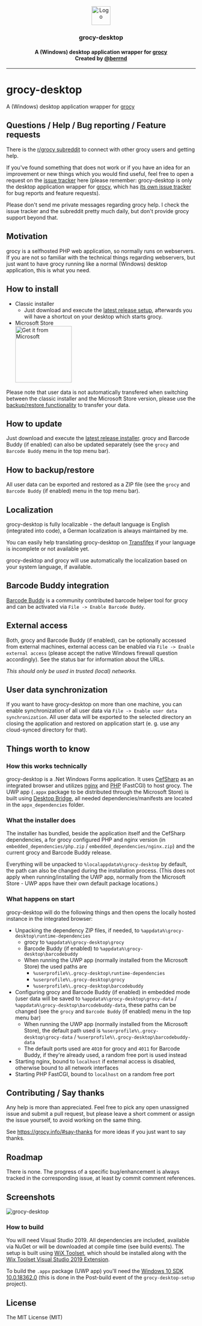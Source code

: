 <div align="center">
<img alt="Logo" height="50" src="https://raw.githubusercontent.com/grocy/grocy/master/public/img/grocy_logo.svg?sanitize=true" />
<h3>grocy-desktop</h3>
<h4>A (Windows) desktop application wrapper for <a href="https://github.com/grocy/grocy">grocy</a><br>Created by <a href="https://github.com/berrnd">@berrnd</a></h4>
</div>

-----

# grocy-desktop
A (Windows) desktop application wrapper for [grocy](https://github.com/grocy/grocy)

## Questions / Help / Bug reporting / Feature requests
There is the [r/grocy subreddit](https://www.reddit.com/r/grocy) to connect with other grocy users and getting help.

If you've found something that does not work or if you have an idea for an improvement or new things which you would find useful, feel free to open a request on the [issue tracker](https://github.com/grocy/grocy-desktop/issues/new/choose) here (please remember: grocy-desktop is only the desktop application wrapper for [grocy](https://github.com/grocy/grocy), which has [its own issue tracker](https://github.com/grocy/grocy/issues/new/choose) for bug reports and feature requests).

Please don't send me private messages regarding grocy help. I check the issue tracker and the subreddit pretty much daily, but don't provide grocy support beyond that.

## Motivation
grocy is a selfhosted PHP web application, so normally runs on webservers. If you are not so familiar with the technical things regarding webservers, but just want to have grocy running like a normal (Windows) desktop application, this is what you need.

## How to install
- Classic installer
  - Just download and execute the [latest release setup](https://releases.grocy.info/latest-desktop), afterwards you will have a shortcut on your desktop which starts grocy.
- Microsoft Store  
<a href="//www.microsoft.com/store/apps/9nwb1trnnksf?cid=storebadge&ocid=badge"><img src="https://github.com/grocy/grocy-desktop/raw/master/.github/publication_assets/microsoft-store-badge-en.png" alt="Get it from Microsoft" width="150px" /></a>

Please note that user data is not automatically transfered when switching between the classic installer and the Microsoft Store version, please use the [backup/restore functionality](#how-to-backuprestore) to transfer your data.

## How to update
Just download and execute the [latest release installer](https://releases.grocy.info/latest-desktop). grocy and Barcode Buddy (if enabled) can also be updated separately (see the `grocy` and `Barcode Buddy` menu in the top menu bar).

## How to backup/restore
All user data can be exported and restored as a ZIP file (see the `grocy` and `Barcode Buddy` (if enabled) menu in the top menu bar).

## Localization
grocy-desktop is fully localizable - the default language is English (integrated into code), a German localization is always maintained by me.

You can easily help translating grocy-desktop on [Transfifex](https://www.transifex.com/grocy/grocy-desktop/dashboard/) if your language is incomplete or not available yet.

grocy-desktop and grocy will use automatically the localization based on your system language, if available.

## Barcode Buddy integration
[Barcode Buddy](https://github.com/Forceu/barcodebuddy) is a community contributed barcode helper tool for grocy and can be activated via `File -> Enable Barcode Buddy`.

## External access
Both, grocy and Barcode Buddy (if enabled), can be optionally accessed from external machines, external access can be enabled via `File -> Enable external access` (please accept the native Windows firewall question accordingly).
See the status bar for information about the URLs.

_This should only be used in trusted (local) networks._

## User data synchronization
If you want to have grocy-desktop on more than one machine, you can enable synchronization of all user data via `File -> Enable user data synchronization`.
All user data will be exported to the selected directory an closing the application and restored on application start (e. g. use any cloud-synced directory for that).

## Things worth to know

### How this works technically
grocy-desktop is a .Net Windows Forms application. It uses [CefSharp](https://github.com/cefsharp/CefSharp) as an integrated browser and utilizes [nginx](https://nginx.org) and [PHP](https://www.php.net/) (FastCGI)  to host grocy. The UWP app (`.appx` package to be distributed through the Microsoft Store) is built using [Desktop Bridge](https://docs.microsoft.com/en-us/windows/msix/desktop/source-code-overview), all needed dependencies/manifests are located in the `appx_dependencies` folder.

### What the installer does
The installer has bundled, beside the application itself and the CefSharp dependencies, a for grocy configured PHP and nginx version (in `embedded_dependencies/php.zip` / `embedded_dependencies/nginx.zip`) and the current grocy and Barcode Buddy release.

Everything will be unpacked to `%localappdata%\grocy-desktop` by default, the path can also be changed during the installation process. (This does not apply when running/installing the UWP app, normally from the Microsoft Store - UWP apps have their own default package locations.)

### What happens on start
grocy-desktop will do the following things and then opens the locally hosted instance in the integrated browser:
- Unpacking the dependency ZIP files, if needed, to `%appdata%\grocy-desktop\runtime-dependencies`
  - grocy to `%appdata%\grocy-desktop\grocy`
  - Barcode Buddy (if enabled) to `%appdata%\grocy-desktop\barcodebuddy`
  - When running the UWP app (normally installed from the Microsoft Store) the used paths are
    - `%userprofile%\.grocy-desktop\runtime-dependencies`
    - `%userprofile%\.grocy-desktop\grocy`
    - `%userprofile%\.grocy-desktop\barcodebuddy`
- Configuring grocy and Barcode Buddy (if enabled) in embedded mode (user data will be saved to `%appdata%\grocy-desktop\grocy-data` / `%appdata%\grocy-desktop\barcodebuddy-data`, these paths can be changed (see the `grocy` and `Barcode Buddy` (if enabled) menu in the top menu bar)
  - When running the UWP app (normally installed from the Microsoft Store), the default path used is `%userprofile%\.grocy-desktop\grocy-data` / `%userprofile%\.grocy-desktop\barcodebuddy-data`
  - The default ports used are `4010` for grocy and `4011` for Barcode Buddy, if they're already used, a random free port is used instead
- Starting nginx, bound to `localhost` if external access is disabled, otherwise bound to all network interfaces
- Starting PHP FastCGI, bound to `localhost` on a random free port

## Contributing / Say thanks
Any help is more than appreciated. Feel free to pick any open unassigned issue and submit a pull request, but please leave a short comment or assign the issue yourself, to avoid working on the same thing.

See https://grocy.info/#say-thanks for more ideas if you just want to say thanks.

## Roadmap
There is none. The progress of a specific bug/enhancement is always tracked in the corresponding issue, at least by commit comment references.

## Screenshots
![grocy-desktop](https://github.com/berrnd/grocy-desktop/raw/master/.github/publication_assets/grocy-desktop.png "grocy-desktop")

### How to build
You will need Visual Studio 2019. All dependencies are included, available via NuGet or will be downloaded at compile time (see build events).
The setup is built using [WiX Toolset](https://wixtoolset.org), which should be installed along with the [Wix Toolset Visual Studio 2019 Extension](https://marketplace.visualstudio.com/items?itemName=WixToolset.WixToolsetVisualStudio2019Extension).

To build the `.appx` package (UWP app) you'll need the [Windows 10 SDK 10.0.18362.0](https://developer.microsoft.com/en-US/windows/downloads/windows-10-sdk) (this is done in the Post-build event of the `grocy-desktop-setup` project).

## License
The MIT License (MIT)
